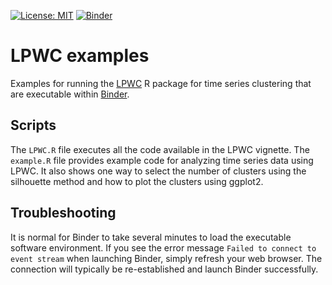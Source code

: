 [![License: MIT](https://img.shields.io/badge/License-MIT-yellow.svg)](https://opensource.org/licenses/MIT)
[![Binder](https://mybinder.org/badge_logo.svg)](https://mybinder.org/v2/gh/gitter-lab/LPWC-examples/master?urlpath=rstudio)

# LPWC examples
Examples for running the [LPWC](https://github.com/gitter-lab/LPWC/) R package for time series clustering that are executable within [Binder](https://mybinder.org/).

## Scripts
The `LPWC.R` file executes all the code available in the LPWC vignette.
The `example.R` file provides example code for analyzing time series data using LPWC.
It also shows one way to select the number of clusters using the silhouette method and how to plot the clusters using ggplot2.

## Troubleshooting
It is normal for Binder to take several minutes to load the executable software environment.
If you see the error message `Failed to connect to event stream` when launching Binder, simply refresh your web browser.
The connection will typically be re-established and launch Binder successfully.
